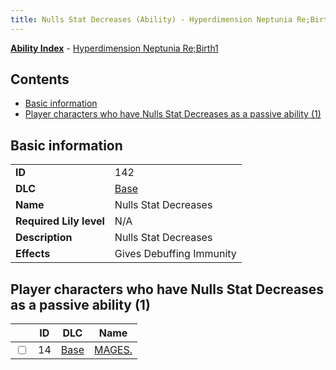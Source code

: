 ```yaml
---
title: Nulls Stat Decreases (Ability) - Hyperdimension Neptunia Re;Birth1
---
```


[**Ability Index**](/neptunia/rb1/ability/index.html) - [Hyperdimension Neptunia Re;Birth1](/neptunia/rb1)

## Contents

- [Basic information](#basic-information)
- [Player characters who have Nulls Stat Decreases as a passive ability (1)](#player-characters-who-have-nulls-stat-decreases-as-a-passive-ability-1)

## Basic information

|   |   |
| -- | -- |
| **ID** | 142
**DLC** | [Base](/neptunia/rb1/dlc/1-base.html)
**Name** | Nulls Stat Decreases
**Required Lily level** | N/A
**Description** | Nulls Stat Decreases
**Effects** | Gives Debuffing Immunity |


## Player characters who have Nulls Stat Decreases as a passive ability (1)

|    | ID | DLC | Name |
| -- | -- | --- | ---- |
| <input type="checkbox" id="rb1-player-1-14" class="trackbox" /> | 14 | [Base](/neptunia/rb1/dlc/1-base.html) | [MAGES.](/neptunia/rb1/player/1-14-mages.html) |
